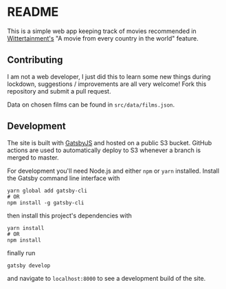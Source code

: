 # README

This is a simple web app keeping track of movies recommended in [Wittertainment's](https://www.bbc.co.uk/wittertainment) "A movie from every country in the world" feature.

## Contributing

I am not a web developer, I just did this to learn some new things during lockdown, suggestions / improvements are all very welcome! Fork this repository and submit a pull request.

Data on chosen films can be found in `src/data/films.json`.

## Development

The site is built with [GatsbyJS](https://www.gatsbyjs.org/) and hosted on a public S3 bucket. GitHub actions are used to automatically deploy to S3 whenever a branch is merged to master.

For development you'll need Node.js and either `npm` or `yarn` installed. Install the Gatsby command line interface with

```
yarn global add gatsby-cli
# OR
npm install -g gatsby-cli
```

then install this project's dependencies with

```
yarn install
# OR
npm install
```

finally run

```
gatsby develop
```

and navigate to `localhost:8000` to see a development build of the site.
